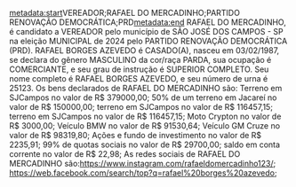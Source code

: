 <metadata:start>VEREADOR;RAFAEL DO MERCADINHO;PARTIDO RENOVAÇÃO DEMOCRÁTICA;PRD<metadata:end>
RAFAEL DO MERCADINHO, é candidato a VEREADOR pelo município de SÃO JOSÉ DOS CAMPOS - SP na eleição MUNICIPAL de 2024 pelo PARTIDO RENOVAÇÃO DEMOCRÁTICA (PRD). RAFAEL BORGES AZEVEDO é CASADO(A), nasceu em 03/02/1987, se declara do gênero MASCULINO da cor/raça PARDA, sua ocupação é COMERCIANTE, e seu grau de instrução é SUPERIOR COMPLETO. Seu nome completo é RAFAEL BORGES AZEVEDO, e seu número de urna é 25123.
Os bens declarados de RAFAEL DO MERCADINHO são: Terreno em SJCampos no valor de R$ 379000,00; 50% de um terreno em Jacareí no valor de R$ 150000,00; terreno em SJCampos no valor de R$ 116457,15; terreno em SJCampos no valor de R$ 116457,15; Moto Crypton no valor de R$ 3000,00; Veículo BMW no valor de R$ 91530,64; Veículo GM Cruze no valor de R$ 98319,80; Ações e fundo de investimento no valor de R$ 2235,91; 99% de quotas sociais  no valor de R$ 29700,00; saldo em conta corrente no valor de R$ 22,98; 
As redes sociais de RAFAEL DO MERCADINHO são:https://www.instagram.com/rafaeldomercadinho123/; https://web.facebook.com/search/top?q=rafael%20borges%20azevedo;